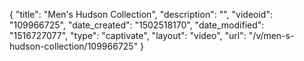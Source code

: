 {
    "title": "Men's Hudson Collection",
    "description": "",
    "videoid": "109966725",
    "date_created": "1502518170",
    "date_modified": "1516727077",
    "type": "captivate",
    "layout": "video",
    "url": "\/v\/men-s-hudson-collection\/109966725"
}